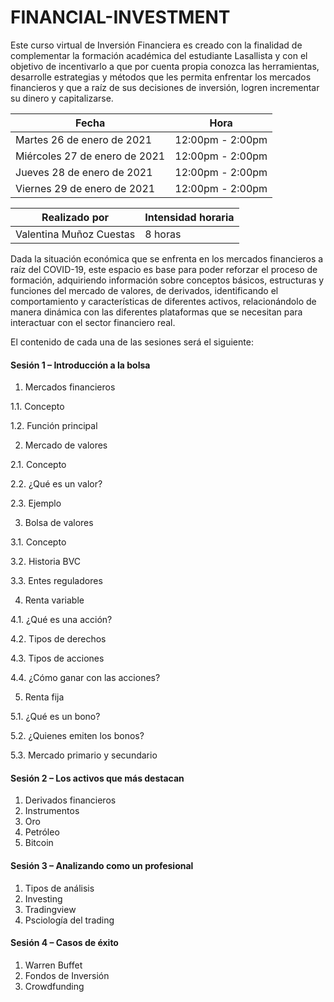 # FINANCIAL-INVESTMENT

Este curso virtual de Inversión Financiera es creado con la finalidad de complementar la formación académica del estudiante Lasallista y con el objetivo de incentivarlo a que por cuenta propia conozca las herramientas, desarrolle estrategias y métodos que les permita enfrentar los mercados financieros y que a raíz de sus decisiones de inversión, logren incrementar su dinero y capitalizarse.


| Fecha | Hora |
| --- | --- |
| Martes 26 de enero de 2021 | 12:00pm - 2:00pm |
| Miércoles 27 de enero de 2021 | 12:00pm - 2:00pm |
| Jueves 28 de enero de 2021 | 12:00pm - 2:00pm |
| Viernes 29 de enero de 2021 | 12:00pm - 2:00pm |


| Realizado por | Intensidad horaria |
| --- | --- |
| Valentina Muñoz Cuestas | 8 horas |


Dada la situación económica que se enfrenta en los mercados financieros a raíz del COVID-19, este espacio es base para poder reforzar el proceso de formación, adquiriendo información sobre conceptos básicos, estructuras y funciones del mercado de valores, de derivados, identificando el comportamiento y características de diferentes activos, relacionándolo de manera dinámica con las diferentes plataformas que se necesitan para interactuar con el sector financiero real.

El contenido de cada una de las sesiones será el siguiente:

#### Sesión 1 – Introducción a la bolsa

1. Mercados financieros

1.1. Concepto

1.2. Función principal

2. Mercado de valores 

2.1. Concepto

2.2. ¿Qué es un valor?

2.3. Ejemplo

3. Bolsa de valores

3.1. Concepto

3.2. Historia BVC

3.3. Entes reguladores

4. Renta variable

4.1. ¿Qué es una acción?

4.2. Tipos de derechos

4.3. Tipos de acciones

4.4. ¿Cómo ganar con las acciones?

5. Renta fija

5.1. ¿Qué es un bono?

5.2. ¿Quienes emiten los bonos?

5.3. Mercado primario y secundario


#### Sesión 2 – Los activos que más destacan

1. Derivados financieros
2. Instrumentos
3. Oro
4. Petróleo
5. Bitcoin

#### Sesión 3 – Analizando como un profesional

1. Tipos de análisis
2. Investing
3. Tradingview
4. Psciología del trading

#### Sesión 4 – Casos de éxito

1. Warren Buffet
2. Fondos de Inversión
3. Crowdfunding
